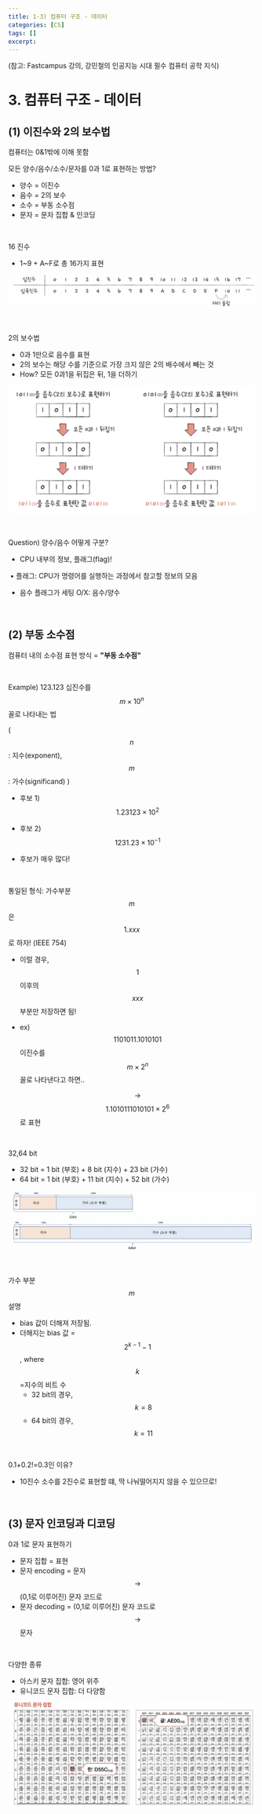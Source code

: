 ```yaml
---
title: 1-3) 컴퓨터 구조 - 데이터
categories: [CS]
tags: []
excerpt: 
---
```


<script src="https://cdn.mathjax.org/mathjax/latest/MathJax.js?config=TeX-AMS-MML_HTMLorMML" type="text/javascript"></script>

(참고: Fastcampus 강의, 강민철의 인공지능 시대 필수 컴퓨터 공학 지식)

# 3. 컴퓨터 구조 - 데이터

## (1) 이진수와 2의 보수법

컴퓨터는 0&1밖에 이해 못함

모든 양수/음수/소수/문자를 0과 1로 표현하는 방법?

- 양수 = 이진수
- 음수 = 2의 보수
- 소수 = 부동 소수점
- 문자 = 문자 집합 & 인코딩

<br>

16 진수

- 1~9 + A~F로 총 16가지 표현

![figure2](/assets/img/cs/img32.png)

<br>

2의 보수법

- 0과 1만으로 음수를 표현
- 2의 보수는 해당 수를 기준으로 가장 크지 않은 2의 배수에서 빼는 것
- How? 모든 0과1을 뒤집은 뒤, 1을 더하기

![figure2](/assets/img/cs/img33.png)

<br>

Question) 양수/음수 어떻게 구분?

- CPU 내부의 정보, 플래그(flag)!

​	• 플래그: CPU가 명령어를 실행하는 과정에서 참고할 정보의 모음

- 음수 플래그가 세팅 O/X: 음수/양수

<br>

## (2) 부동 소수점

컴퓨터 내의 소수점 표현 방식 = **"부동 소수점"**

<br>

Example) 123.123 십진수를 $$m \times 10^n$$ 꼴로 나타내는 법 

( $$n$$: 지수(exponent), $$m$$: 가수(significand) )

- 후보 1) $$1.23123 \times 10^2$$
- 후보 2) $$1231.23 \times 10^{-1}$$

- 후보가 매우 많다!

<br>

통일된 형식: 가수부분 $$m$$은 $$1.xxx$$로 하자! (IEEE 754)

- 이럴 경우, $$1$$ 이후의 $$xxx$$ 부분만 저장하면 됨!

- ex) $$1101011.1010101$$ 이진수를 $$m \times 2^n$$ 꼴로 나타낸다고 하면..

  $$\rightarrow$$ $$1.1010111010101 \times 2^6$$ 로 표현

<br>

32,64 bit

- 32 bit = 1 bit (부호) + 8 bit (지수) + 23 bit (가수)
- 64 bit = 1 bit (부호) + 11 bit (지수) + 52 bit (가수)

![figure2](/assets/img/cs/img34.png)

<br>

가수 부분 $$m$$ 설명

- bias 값이 더해져 저장됨.
- 더해지는 bias 값 = $$2^{k-1}-1$$ , where $$k$$=지수의 비트 수
  - 32 bit의 경우, $$k=8$$
  - 64 bit의 경우, $$k=11$$

<br>

0.1+0.2!=0.3인 이유?

- 10진수 소수를 2진수로 표현할 떄, 딱 나눠떨어지지 않을 수 있으므로!

<br>

## (3) 문자 인코딩과 디코딩

0과 1로 문자 표현하기

- 문자 집합 = 표현 
- 문자 encoding = 문자 $$\rightarrow$$ (0,1로 이루어진) 문자 코드로
- 문자 decoding = (0,1로 이루어진) 문자 코드로 $$\rightarrow$$ 문자

<br>

다양한 종류

- 아스키 문자 집합: 영어 위주
- 유니코드 문자 집합: 더 다양함

![figure2](/assets/img/cs/img35.png)
